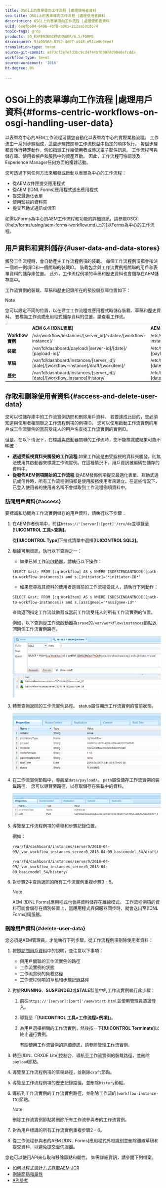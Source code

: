 ```yaml
---
title: OSGi上的表單導向工作流程 |處理使用者資料
seo-title: OSGi上的表單導向工作流程 |處理使用者資料
description: OSGi上的表單導向工作流程 |處理使用者資料
uuid: 6eefbe84-6496-4bf8-b065-212aa50cd074
topic-tags: grdp
products: SG_EXPERIENCEMANAGER/6.5/FORMS
discoiquuid: 9f400560-8152-4d07-a946-e514e9b9cedf
translation-type: tm+mt
source-git-commit: a873cf3e7efd3bc9cd4744bf09078d9040efcdda
workflow-type: tm+mt
source-wordcount: '1016'
ht-degree: 0%

---
```



# OSGi上的表單導向工作流程 |處理用戶資料{#forms-centric-workflows-on-osgi-handling-user-data}

以表單為中心的AEM工作流程可讓您自動化以表單為中心的實際業務流程。 工作流由一系列步驟組成，這些步驟按關聯工作流模型中指定的順序執行。 每個步驟都會執行特定動作，例如指派工作給使用者或傳送電子郵件訊息。 工作流程可與儲存庫、使用者帳戶和服務中的資產互動。 因此，工作流程可協調涉及Experience Manager任何方面的複雜活動。

您可透過下列任何方法來觸發或啟動以表單為中心的工作流程：

* 從AEM收件匣提交應用程式
* 從AEM [!DNL Forms]應用程式送出應用程式
* 提交最適化表單
* 使用監視的資料夾
* 提交互動式通訊或信函

如需以Forms為中心的AEM工作流程和功能的詳細資訊，請參閱OSGi](/help/forms/using/aem-forms-workflow.md)上的[以Forms為中心的工作流程。

## 用戶資料和資料儲存{#user-data-and-data-stores}

觸發工作流程時，會自動產生工作流程例項的裝載。 每個工作流程例項都會指派一個唯一例項ID和一個關聯的裝載ID。 裝載包含與工作流實例相關聯的用戶和表單資料的儲存庫位置。 此外，工作流程例項的草稿和歷史資料也會儲存在AEM儲存庫中。

工作流實例的裝載、草稿和歷史記錄所在的預設儲存庫位置如下：

>[!NOTE]
>
>您可以設定不同的位置，以在建立工作流程或應用程式時儲存裝載、草稿和歷史資料。 要標識工作流或應用程式儲存資料的位置，請查看工作流。

<table>
 <tbody>
  <tr>
   <td> </td>
   <td><b>AEM 6.4 [!DNL表單]</b></td>
   <td><b>AEM 6.3 [!DNL表單]</b></td>
  </tr>
  <tr>
   <td><strong>Workflow <br />實例</strong></td>
   <td>/var/workflow/instances/[server_id]/&lt;date&gt;/[workflow-instance]/</td>
   <td>/etc/workflow/instances/[server_id]/[date]/[workflow-instance]/</td>
  </tr>
  <tr>
   <td><strong>裝載</strong></td>
   <td>/var/fd/dashboard/payload/[server-id]/[date]/<br /> [payload-id]/</td>
   <td>/etc/fd/dashboard/payload/[server-id]/[date]/<br /> [payload-id]/</td>
  </tr>
  <tr>
   <td><strong>草稿</strong></td>
   <td>/var/fd/dashboard/instances/[server_id]/<br /> [date]/[workflow-instance]/draft/[workitem]/</td>
   <td>/etc/fd/dashboard/instances/[server_id]/<br /> [date]/[workflow-instance]/draft/[workitem]/</td>
  </tr>
  <tr>
   <td><strong>歷史</strong></td>
   <td>/var/fd/dashboard/instances/[server_id]/<br /> [date]/[workflow_instance]/history/</td>
   <td>/etc/fd/dashboard/instances/[server_id]/<br /> [date]/[workflow_instance]/history/</td>
  </tr>
 </tbody>
</table>

## 存取和刪除使用者資料{#access-and-delete-user-data}

您可以從儲存庫中的工作流實例訪問和刪除用戶資料。 若要達成此目的，您必須知道與使用者相關聯之工作流程例項的例項ID。 您可以使用啟動工作流實例的用戶或工作流實例的當前受託人的用戶名查找工作流實例的實例ID。

但是，在以下情況下，在標識與啟動器關聯的工作流時，您不能標識或結果可能不明確：

* **透過受監視資料夾觸發的工作流程**:如果工作流是由受監視的資料夾觸發，則無法使用其啟動器來標識工作流實例。在這種情況下，用戶資訊被編碼在儲存的資料中。
* **從發佈AEM例項開始的工作流程**:從AEM發佈例項提交最適化表單、互動式通訊或信件時，所有工作流程例項都是使用服務使用者來建立。在這些情況下，已登入使用者的使用者名稱不會擷取到工作流程例項資料中。

### 訪問用戶資料{#access}

要標識和訪問為工作流實例儲存的用戶資料，請執行以下步驟：

1. 在AEM作者例項中，前往`https://'[server]:[port]'/crx/de`並導覽至&#x200B;**[!UICONTROL 工具>查詢]**。

   從&#x200B;**[!UICONTROL Type]**&#x200B;下拉式清單中選擇&#x200B;**[!UICONTROL SQL2]**。

1. 根據可用資訊，執行以下查詢之一：

   * 如果已知工作流啟動器，請執行以下操作：

   `SELECT &ast; FROM [cq:Workflow] AS s WHERE ISDESCENDANTNODE([path-to-workflow-instances]) and s.[initiator]='*initiator-ID*'`

   * 如果您尋找其資料的使用者是目前的工作流程受託人，請執行下列動作：

   `SELECT &ast; FROM [cq:WorkItem] AS s WHERE ISDESCENDANTNODE([path-to-workflow-instances]) and s.[assignee]='*assignee-id*'`

   查詢返回指定工作流啟動器或當前工作流受託人的所有工作流實例的位置。

   例如，以下查詢從工作流啟動器為`srose`的`/var/workflow/instances`節點返回兩個工作流實例路徑。

   ![workflow-instance](assets/workflow-instance.png)

1. 轉至查詢返回的工作流實例路徑。 status屬性顯示工作流實例的當前狀態。

   ![狀態](assets/status.png)

1. 在工作流實例節點中，導航至`data/payload/`。 `path`屬性儲存工作流實例的裝載路徑。 您可以導覽至路徑，以存取儲存在裝載中的資料。

   ![payload-path](assets/payload-path.png)

1. 導覽至工作流程例項的草稿和步驟記錄位置。

   例如：

   `/var/fd/dashboard/instances/server0/2018-04-09/_var_workflow_instances_server0_2018-04-09_basicmodel_54/draft/`

   `/var/fd/dashboard/instances/server0/2018-04-09/_var_workflow_instances_server0_2018-04-09_basicmodel_54/history/`

1. 對步驟2中查詢返回的所有工作流實例重複步驟3 - 5。

   >[!NOTE]
   >
   >AEM [!DNL Forms]應用程式也會將資料儲存在離線模式。 工作流程例項的資料可能會儲存在個別裝置上，當應用程式與伺服器同步時，就會送出至[!DNL Forms]伺服器。

### 刪除用戶資料{#delete-user-data}

您必須是AEM管理員，才能執行下列步驟，從工作流程例項刪除使用者資料：

1. 按照[訪問用戶資料](/help/forms/using/forms-workflow-osgi-handling-user-data.md#access)中的說明，並注意以下事項：

   * 與用戶關聯的工作流實例的路徑
   * 工作流實例的狀態
   * 工作流實例的負載路徑
   * 工作流程例項的草稿和步驟記錄路徑

1. 對於&#x200B;**RUNNING**、**SUSPENDED**&#x200B;或&#x200B;**STALE**&#x200B;狀態中的工作流實例執行此步驟：

   1. 前往`https://'[server]:[port]'/aem/start.html`並使用管理員憑證登入。
   1. 導覽至「**[!UICONTROL 工具>工作流程>例項]**」。
   1. 為用戶選擇相關的工作流實例，然後按一下&#x200B;**[!UICONTROL Terminate]**&#x200B;以終止運行實例。

      有關使用工作流實例的詳細資訊，請參閱[管理工作流實例](/help/sites-administering/workflows-administering.md)。

1. 轉至[!DNL CRXDE Lite]控制台，導航至工作流實例的裝載路徑，並刪除`payload`節點。
1. 導覽至工作流程例項的草稿路徑，並刪除`draft`節點。
1. 導覽至工作流程例項的歷史記錄路徑，並刪除`history`節點。
1. 導航到工作流實例的工作流實例路徑，並刪除工作流的`[workflow-instance-ID]`節點。

   >[!NOTE]
   >
   >刪除工作流實例節點將刪除所有工作流參與者的工作流實例。

1. 對為用戶標識的所有工作流實例重複步驟2 - 6。
1. 從工作流程參與者的AEM [!DNL Forms]應用程式外框識別並刪除離線草稿和提交資料，以避免提交至伺服器。

您也可以使用API來存取和移除節點和屬性。 如需詳細資訊，請參閱下列檔案。

* [如何以程式設計方式存取AEM JCR](/help/sites-developing/access-jcr.md)
* [刪除節點和屬性](https://docs.adobe.com/docs/en/spec/jcr/2.0/10_Writing.html#10.9%20Removing%20Nodes%20and%20Properties)
* [API參考](https://helpx.adobe.com/experience-manager/6-3/sites-developing/reference-materials/javadoc/overview-summary.html)

